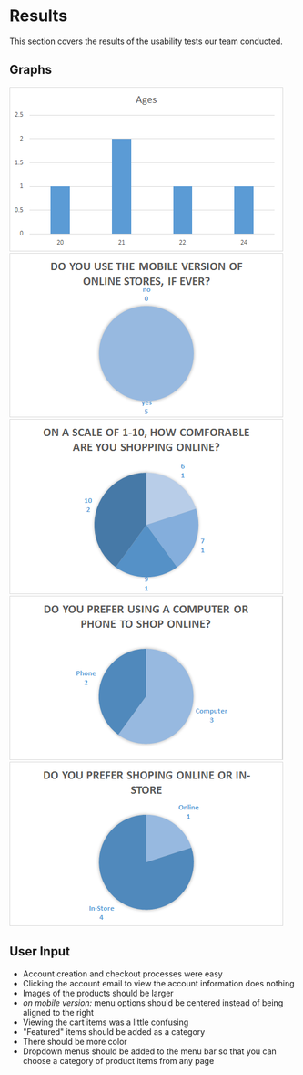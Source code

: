 
Results
=======

This section covers the results of the usability tests our team conducted.

Graphs
------

![Age distribution](images/age_distribution.png)
![Do you use mobile](images/use_mobile_version_chart.png)
![Comfort Level](images/comfort_shopping_online.png)
![Computer vs Phone](images/computer_phone_preference_chart.png)
![Online vs In-Store](images/online_in_store_preference_chart.png)

User Input
----------

+ Account creation and checkout processes were easy
+ Clicking the account email to view the account information does nothing
+ Images of the products should be larger
+ *on mobile version:* menu options should be centered instead of being aligned to the right
+ Viewing the cart items was a little confusing
+ "Featured" items should be added as a category
+ There should be more color
+ Dropdown menus should be added to the menu bar so that you can choose a category of product items from any page